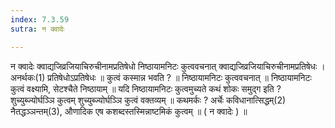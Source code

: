 ```yaml
---
index: 7.3.59
sutra: न क्वादेः

---
```

न क्वादेः क्वाद्यजिव्रजियाचिरुचीनामप्रतिषेधो निष्ठायामनिटः कुत्ववचनात् क्वाद्यजिव्रजियाचिरुचीनामप्रतिषेधः । अनर्थकः(1) प्रतिषेधोऽप्रतिषेधः ॥ कुत्वं कस्मान्न भवति ? ॥ निष्ठायामनिटः कुत्ववचनात् ॥ निष्ठायामनिटः कुत्वं वक्ष्यामि, सेटश्चैते निष्ठायाम् ॥ यदि निष्ठायामनिटः कुत्वमुच्यते कथं शोकः समुद्ग इति ? शुच्युब्ज्योर्घञ्ञि कुत्वम् शुच्युब्ज्योर्घञ्ञि कुत्वं वक्तव्यम् ॥ कथमर्कः ? अर्चेः कविधानात्सिद्धम्(2) नैतद्धञ्ञन्तम्(3), औणादिक एष कशब्दस्तस्मिन्नाष्टमिकं कुत्वम् ॥ ( न क्वादेः ) ॥